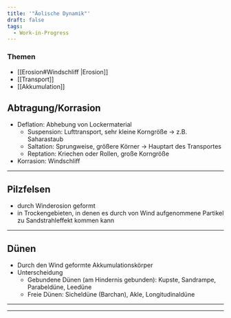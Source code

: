 ```yaml
---
title: '"Äolische Dynamik"'
draft: false
tags:
  - Work-in-Progress
---
```

### Themen
- [[Erosion#Windschliff |Erosion]]
- [[Transport]]
- [[Akkumulation]]
 ## Abtragung/Korrasion
- Deflation: Abhebung von Lockermaterial
	- Suspension: Lufttransport, sehr kleine Korngröße -> z.B. Saharastaub
	- Saltation: Sprungweise, größere Körner -> Hauptart des Transportes
	- Reptation: Kriechen oder Rollen, große Korngröße
- Korrasion: Windschliff
---
## Pilzfelsen
- durch Winderosion geformt
- in Trockengebieten, in denen es durch von Wind aufgenommene Partikel zu Sandstrahleffekt kommen kann
---
## Dünen
- Durch den Wind geformte Akkumulationskörper
- Unterscheidung
	- Gebundene Dünen (am Hindernis gebunden): Kupste, Sandrampe, Parabeldüne, Leedüne
	- Freie Dünen: Sicheldüne (Barchan), Akle, Longitudinaldüne
---

---